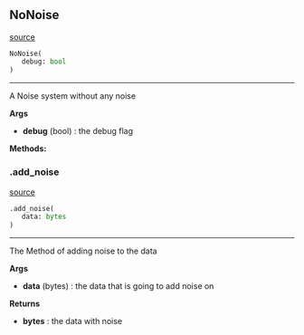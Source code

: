 #


## NoNoise
[source](https://github.com/N0Ball/EDAC/blob/main/modules/noise/noise_method/none.py/#L3)
```python 
NoNoise(
   debug: bool
)
```


---
A Noise system without any noise


**Args**

* **debug** (bool) : the debug flag



**Methods:**


### .add_noise
[source](https://github.com/N0Ball/EDAC/blob/main/modules/noise/noise_method/none.py/#L13)
```python
.add_noise(
   data: bytes
)
```

---
The Method of adding noise to the data


**Args**

* **data** (bytes) : the data that is going to add noise on


**Returns**

* **bytes**  : the data with noise

